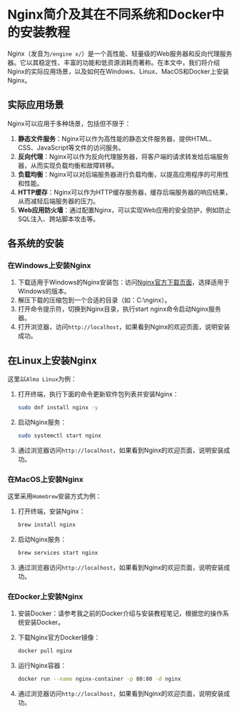 # Nginx简介及其在不同系统和Docker中的安装教程

Nginx（发音为`/engine x/`）是一个高性能、轻量级的Web服务器和反向代理服务器。它以其稳定性、丰富的功能和低资源消耗而著称。在本文中，我们将介绍Nginx的实际应用场景，以及如何在Windows、Linux、MacOS和Docker上安装Nginx。

## 实际应用场景

Nginx可以应用于多种场景，包括但不限于：

1. **静态文件服务**：Nginx可以作为高性能的静态文件服务器，提供HTML、CSS、JavaScript等文件的访问服务。
2. **反向代理**：Nginx可以作为反向代理服务器，将客户端的请求转发给后端服务器，从而实现负载均衡和故障转移。
3. **负载均衡**：Nginx可以对后端服务器进行负载均衡，以提高应用程序的可用性和性能。
4. **HTTP缓存**：Nginx可以作为HTTP缓存服务器，缓存后端服务器的响应结果，从而减轻后端服务器的压力。
5. **Web应用防火墙**：通过配置Nginx，可以实现Web应用的安全防护，例如防止SQL注入、跨站脚本攻击等。

## 各系统的安装

### 在Windows上安装Nginx

1. 下载适用于Windows的Nginx安装包：访问[Nginx官方下载页面](http://nginx.org/en/download.html)，选择适用于Windows的版本。
2. 解压下载的压缩包到一个合适的目录（如：C:\nginx）。
3. 打开命令提示符，切换到Nginx目录，执行start nginx命令启动Nginx服务器。
4. 打开浏览器，访问`http://localhost`，如果看到Nginx的欢迎页面，说明安装成功。

## 在Linux上安装Nginx

这里以`Alma Linux`为例：

1. 打开终端，执行下面的命令更新软件包列表并安装Nginx：

    ```sh
    sudo dnf install nginx -y
    ```

2. 启动Nginx服务：

    ```sh
    sudo systemctl start nginx
    ```

3. 通过浏览器访问`http://localhost`，如果看到Nginx的欢迎页面，说明安装成功。

### 在MacOS上安装Nginx

这里采用`Homebrew`安装方式为例：

1. 打开终端，安装Nginx：

    ```sh
    brew install nginx
    ```
2. 启动Nginx服务：

    ```sh
    brew services start nginx
    ```

3. 通过浏览器访问`http://localhost`，如果看到Nginx的欢迎页面，说明安装成功。

### 在Docker上安装Nginx

1. 安装Docker：请参考我之前的Docker介绍与安装教程笔记，根据您的操作系统安装Docker。
2. 下载Nginx官方Docker镜像：
    
    ```sh
    docker pull nginx
    ```

3. 运行Nginx容器：
    
    ```sh
    docker run --name nginx-container -p 80:80 -d nginx
    ```
4. 通过浏览器访问`http://localhost`，如果看到Nginx的欢迎页面，说明安装成功。

